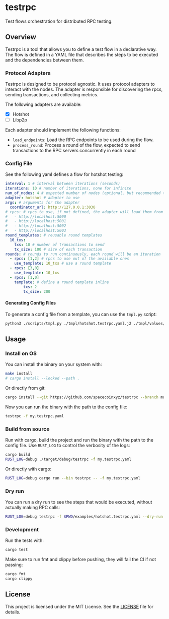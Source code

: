 # testrpc

Test flows orchestration for distributed RPC testing.

## Overview

Testrpc is a tool that allows you to define a test flow in a declarative way. The flow is defined in a YAML file that describes the steps to be executed and the dependencies between them.

### Protocol Adapters

Testrpc is designed to be protocol agnostic. It uses protocol adapters to interact with the nodes. The adapter is responsible for discovering the rpcs, sending transactions, and collecting metrics.

The following adapters are available:
- [x] Hotshot
- [ ] Libp2p

Each adapter should implement the following functions:

- `load_endpoints`: Load the RPC endpoints to be used during the flow.
- `process_round`: Process a round of the flow, expected to send transactions to the RPC servers concurrently in each round


### Config File

See the following yaml defines a flow for hotshot testing:

```yaml
interval: 1 # interval between iterations (seconds)
iterations: 10 # number of iterations, none for infinite
num_of_nodes: 4 # expected number of nodes (optional, but recommended to avoid index out of range errors)
adapter: hotshot # adapter to use
args: # arguments for the adapter
  coordinator_url: http://127.0.0.1:3030
# rpcs: # rpcs to use, if not defined, the adapter will load them from the coordinator
#   - http://localhost:5000
#   - http://localhost:5001
#   - http://localhost:5002
#   - http://localhost:5003
round_templates: # reusable round templates
  10_txs:
    txs: 10 # number of transactions to send
    tx_size: 100 # size of each transaction
rounds: # rounds to run continuously, each round will be an iteration
  - rpcs: [1,2] # rpcs to use out of the available ones
    use_template: 10_txs # use a round template
  - rpcs: [3,0]
    use_template: 10_txs
  - rpcs: [1,0]
    template: # define a round template inline
        txs: 2
        tx_size: 200
```

#### Generating Config Files

To generate a config file from a template, you can use the `tmpl.py` script:

```bash
python3 ./scripts/tmpl.py ./tmpl/hotshot.testrpc.yaml.j2 ./tmpl/values/hotshot.yaml --num-nodes 10
```

## Usage


### Install on OS

You can install the binary on your system with:

```bash
make install
# cargo install --locked --path .
```

Or directly from git:

```bash
cargo install --git https://github.com/spacecoinxyz/testrpc --branch main --locked testrpc
```

Now you can run the binary with the path to the config file:

```bash
testrpc -f my.testrpc.yaml
```

### Build from source

Run with cargo, build the project and run the binary with the path to the config file.
Use `RUST_LOG` to control the verbosity of the logs:

```bash
cargo build
RUST_LOG=debug ./target/debug/testrpc -f my.testrpc.yaml
```

Or directly with cargo:

```bash
RUST_LOG=debug cargo run --bin testrpc -- -f my.testrpc.yaml
```

### Dry run

You can run a dry run to see the steps that would be executed, without actually making RPC calls:

```bash
RUST_LOG=debug testrpc -f $PWD/examples/hotshot.testrpc.yaml --dry-run
```

### Development

Run the tests with:

```bash
cargo test
```

Make sure to run fmt and clippy before pushing, they will fail the CI if not passing:

```bash
cargo fmt
cargo clippy
```

## License

This project is licensed under the MIT License. See the [LICENSE](./LICENSE) file for details.
